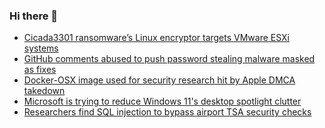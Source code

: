 ### Hi there 👋

<!--START_SECTION:feed-->
* [Cicada3301 ransomware’s Linux encryptor targets VMware ESXi systems](https://www.bleepingcomputer.com/news/security/cicada3301-ransomwares-linux-encryptor-targets-vmware-esxi-systems/)
* [GitHub comments abused to push password stealing malware masked as fixes](https://www.bleepingcomputer.com/news/security/github-comments-abused-to-push-password-stealing-malware-masked-as-fixes/)
* [Docker-OSX image used for security research hit by Apple DMCA takedown](https://www.bleepingcomputer.com/news/security/docker-osx-image-used-for-security-research-hit-by-apple-dmca-takedown/)
* [Microsoft is trying to reduce Windows 11's desktop spotlight clutter](https://www.bleepingcomputer.com/news/microsoft/microsoft-is-trying-to-reduce-windows-11s-desktop-spotlight-clutter/)
* [Researchers find SQL injection to bypass airport TSA security checks](https://www.bleepingcomputer.com/news/security/researchers-find-sql-injection-to-bypass-airport-tsa-security-checks/)
<!--END_SECTION:feed-->

<!--
**frankenk/frankenk** is a ✨ _special_ ✨ repository because its `README.md` (this file) appears on your GitHub profile.

Here are some ideas to get you started:

- 🔭 I’m currently working on ...
- 🌱 I’m currently learning ...
- 👯 I’m looking to collaborate on ...
- 🤔 I’m looking for help with ...
- 💬 Ask me about ...
- 📫 How to reach me: ...
- 😄 Pronouns: ...
- ⚡ Fun fact: ...
-->



